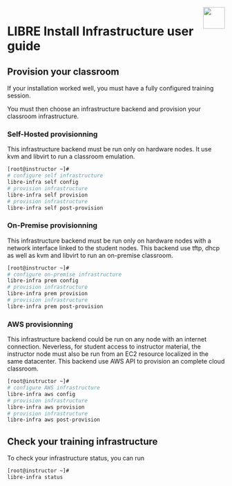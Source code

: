 <img align="right" height="50" src="https://raw.githubusercontent.com/startxfr/libre/dev/doc/assets/logo.svg?sanitize=true">

# LIBRE Install Infrastructure user guide


## Provision your classroom

If your installation worked well, you must have a fully configured training
session. 

You must then choose an infrastructure backend and provision your classroom
infrastructure.

### Self-Hosted provisionning

This infrastructure backend must be run only on hardware nodes. It use kvm
and libvirt to run a classroom emulation.

```bash
[root@instructor ~]# 
# configure self infrastructure
libre-infra self config
# provision infrastructure
libre-infra self provision
# provision infrastructure
libre-infra self post-provision
```

### On-Premise provisionning

This infrastructure backend must be run only on hardware nodes with
a network interface linked to the student nodes. 
This backend use tftp, dhcp as well as kvm and libvirt to run an 
on-premise classroom.

```bash
[root@instructor ~]# 
# configure on-premise infrastructure
libre-infra prem config
# provision infrastructure
libre-infra prem provision
# provision infrastructure
libre-infra prem post-provision
```

### AWS provisionning

This infrastructure backend could be run on any node with an internet 
connection. Neverless, for student access to instructor material, the
instructor node must also be run from an EC2 resource localized in the
same datacenter.
This backend use AWS API to provision an complete cloud classroom.

```bash
[root@instructor ~]# 
# configure AWS infrastructure
libre-infra aws config
# provision infrastructure
libre-infra aws provision
# provision infrastructure
libre-infra aws post-provision
```

## Check your training infrastructure

To check your infrastructure status, you can run 

```bash
[root@instructor ~]# 
libre-infra status
```
